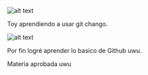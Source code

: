 ![alt text](https://i.imgur.com/52jdpCR.png)

Toy aprendiendo a usar git chango.

![alt text](https://i.imgur.com/NC58FPm.jpg)

Por fin logré aprender lo basico de Github uwu.


Materia aprobada uwu

